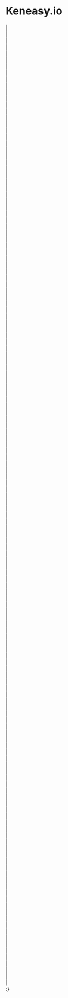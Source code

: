 # Keneasy.io
|<br>|<br>|<br>|<br>|<br>|<br>|<br>|<br>|<br>|<br>|<br>|<br>|<br>|<br>|<br>|<br>|<br>|<br>|<br>|<br>|<br>|<br>|<br>|<br>|<br>|<br>|<br>|<br>|<br>|<br>|<br>|<br>|<br>|<br>|<br>|<br>|<br>|<br>|<br>|<br>|<br>|<br>|<br>|<br>|<br>|<br>|<br>|<br>|<br>|<br>|<br>|<br>|<br>|<br>|<br>|<br>|<br>|<br>|<br>|<br>|<br>|<br>|<br>|<br>|<br>|<br>|<br>|<br>|<br>|<br>|<br>|<br>|<br>|<br>|<br>|<br>|<br>|<br>|<br>|<br>|<br>|<br>|<br>|<br>|<br>|<br>|<br>|<br>|<br>|<br>|<br>|<br>|<br>|<br>|<br>|<br>|<br>|<br>|<br>|<br>|<br>|<br>|<br>|<br>|<br>|<br>|<br>|<br>|<br>|<br>|<br>|<br>|<br>|<br>|<br>|<br>|<br>|<br>|<br>|<br>|<br>|<br>|<br>|<br>|<br>|<br>|<br>|<br>|<br>|<br>|<br>|<br>|<br>|<br>|<br>|<br>|<br>|<br>|<br>|<br>|<br>|<br>|<br>|<br>|<br>|<br>|<br>|<br>|<br>|<br>
:}
